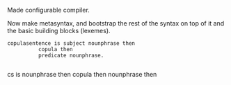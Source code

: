 Made configurable compiler.

Now make metasyntax, and bootstrap the rest of the syntax on top of it and the basic building blocks (lexemes).

```
copulasentence is subject nounphrase then
		  copula then
		  predicate nounphrase.
		  
```

cs is nounphrase then copula then nounphrase then
